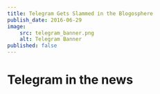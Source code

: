 ```yaml
---
title: Telegram Gets Slammed in the Blogosphere
publish_date: 2016-06-29
image:
    src: telegram_banner.png
    alt: Telegram Banner
published: false
---
```

# Telegram in the news
